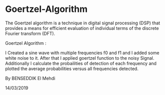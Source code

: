 # Goertzel-Algorithm


The Goertzel algorithm is a technique in digital signal processing (DSP) that provides a means for efficient evaluation of individual terms of the discrete Fourier transform (DFT).

Goertzel Algorithm :

I Created a sine wave with multiple frequencies f0 and f1 and I added some white noise to it. After that I applied goertzel function to the noisy Signal. Additionally I calculate the probailities of detection of each frequency and plotted the average probabilities versus all frequencies detected.


By BENSEDDIK El Mehdi

14/03/2019
